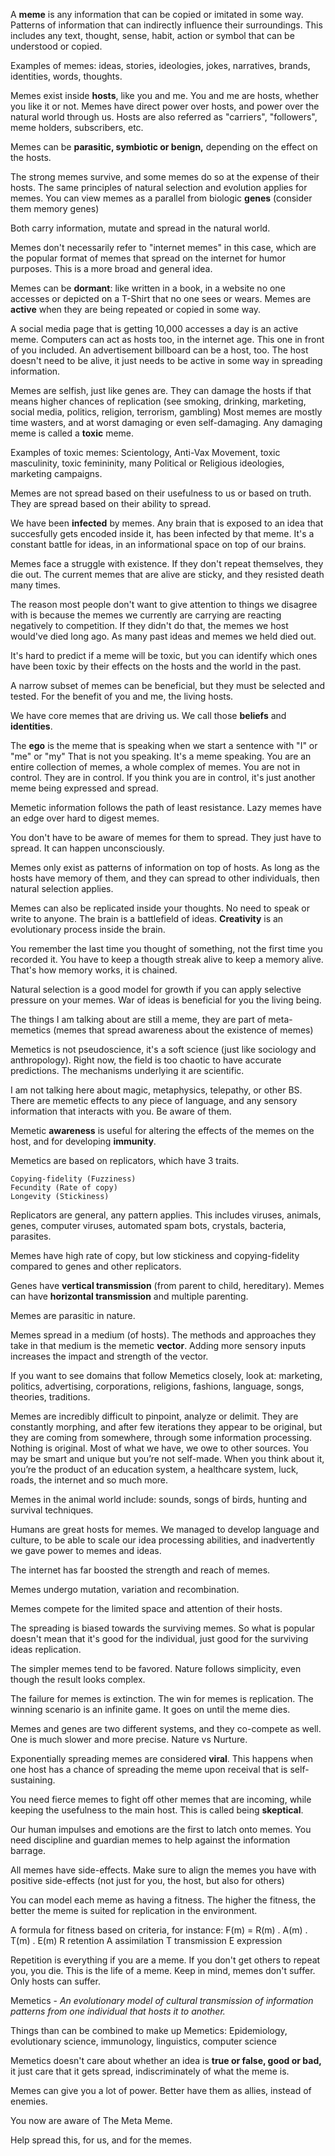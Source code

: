 A **meme** is any information that can be copied or imitated in some way.
Patterns of information that can indirectly influence their surroundings. 
This includes any text, thought, sense, habit, action or symbol that can be understood or copied.

Examples of memes: ideas, stories, ideologies, jokes, narratives, brands, identities, words, thoughts.

Memes exist inside **hosts**, like you and me.
You and me are hosts, whether you like it or not.
Memes have direct power over hosts, and power over the natural world through us.
Hosts are also referred as "carriers", "followers", meme holders, subscribers, etc.

Memes can be **parasitic, symbiotic or benign,** depending on the effect on the hosts.

The strong memes survive, and some memes do so at the expense of their hosts.
The same principles of natural selection and evolution applies for memes.
You can view memes as a parallel from biologic **genes** (consider them memory genes)

Both carry information, mutate and spread in the natural world.

Memes don't necessarily refer to "internet memes" in this case, 
which are the popular format of memes that spread on the internet for humor purposes. 
This is a more broad and general idea.

Memes can be **dormant**: like written in a book, in a website no one accesses or depicted on a T-Shirt that no one sees or wears.
Memes are **active** when they are being repeated or copied in some way.

A social media page that is getting 10,000 accesses a day is an active meme.
Computers can act as hosts too, in the internet age. This one in front of you included.
An advertisement billboard can be a host, too.
The host doesn't need to be alive, it just needs to be active in some way in spreading information.

Memes are selfish, just like genes are. 
They can damage the hosts if that means higher chances of replication 
(see smoking, drinking, marketing, social media, politics, religion, terrorism, gambling)
Most memes are mostly time wasters, and at worst damaging or even self-damaging.
Any damaging meme is called a **toxic** meme.

Examples of toxic memes: Scientology, Anti-Vax Movement, toxic masculinity, toxic femininity, many Political or Religious ideologies, marketing campaigns.

Memes are not spread based on their usefulness to us or based on truth.
They are spread based on their ability to spread.

We have been **infected** by memes.
Any brain that is exposed to an idea that succesfully gets encoded inside it, has been infected by that meme.
It's a constant battle for ideas, in an informational space on top of our brains.

Memes face a struggle with existence.
If they don't repeat themselves, they die out.
The current memes that are alive are sticky, and they resisted death many times.

The reason most people don't want to give attention to things we disagree with is because the memes we currently are carrying are reacting negatively to competition.
If they didn't do that, the memes we host would've died long ago.
As many past ideas and memes we held died out.

It's hard to predict if a meme will be toxic, 
but you can identify which ones have been toxic by their effects on the hosts and the world in the past.

A narrow subset of memes can be beneficial, but they must be selected and tested.
For the benefit of you and me, the living hosts.

We have core memes that are driving us. We call those **beliefs** and **identities**.

The **ego** is the meme that is speaking when we start a sentence with "I" or "me" or "my"
That is not you speaking. It's a meme speaking.
You are an entire collection of memes, a whole complex of memes.
You are not in control. They are in control. 
If you think you are in control, it's just another meme being expressed and spread.

Memetic information follows the path of least resistance. 
Lazy memes have an edge over hard to digest memes.

You don't have to be aware of memes for them to spread. They just have to spread.
It can happen unconsciously.

Memes only exist as patterns of information on top of hosts. 
As long as the hosts have memory of them, and they can spread to other individuals,
then natural selection applies.

Memes can also be replicated inside your thoughts. No need to speak or write to anyone.
The brain is a battlefield of ideas.
**Creativity** is an evolutionary process inside the brain.

You remember the last time you thought of something, not the first time you recorded it.
You have to keep a thougth streak alive to keep a memory alive.
That's how memory works, it is chained. 

Natural selection is a good model for growth if you can apply selective pressure on your memes. 
War of ideas is beneficial for you the living being.

The things I am talking about are still a meme, they are part of meta-memetics (memes that spread awareness about the existence of memes)

Memetics is not pseudoscience, it's a soft science (just like sociology and anthropology). 
Right now, the field is too chaotic to have accurate predictions. 
The mechanisms underlying it are scientific.

I am not talking here about magic, metaphysics, telepathy, or other BS.
There are memetic effects to any piece of language, and any sensory information that interacts with you. 
Be aware of them.

Memetic **awareness** is useful for altering the effects of the memes on the host, and for developing **immunity**.

Memetics are based on replicators, which have 3 traits.

    Copying-fidelity (Fuzziness)
    Fecundity (Rate of copy)
    Longevity (Stickiness) 


Replicators are general, any pattern applies. 
This includes viruses, animals, genes, computer viruses, automated spam bots, crystals, bacteria, parasites.

Memes have high rate of copy, but low stickiness and copying-fidelity compared to genes and other replicators.

Genes have **vertical transmission** (from parent to child, hereditary). 
Memes can have **horizontal transmission** and multiple parenting.

Memes are parasitic in nature.

Memes spread in a medium (of hosts). 
The methods and approaches they take in that medium is the memetic **vector**.
Adding more sensory inputs increases the impact and strength of the vector.

If you want to see domains that follow Memetics closely, look at: 
marketing, politics, advertising, corporations, religions, fashions, language, songs, theories, traditions.

Memes are incredibly difficult to pinpoint, analyze or delimit. They are constantly morphing, and after few iterations they appear to be original, but they are coming from somewhere, through some information processing.
Nothing is original. Most of what we have, we owe to other sources.
You may be smart and unique but you’re not self-made. 
When you think about it, you’re the product of an education system, a healthcare system, luck, roads, the internet and so much more.

Memes in the animal world include: sounds, songs of birds, hunting and survival techniques.

Humans are great hosts for memes. We managed to develop language and culture, to be able to scale our idea processing abilities, and inadvertently we gave power to memes and ideas.

The internet has far boosted the strength and reach of memes.

Memes undergo mutation, variation and recombination.

Memes compete for the limited space and attention of their hosts.

The spreading is biased towards the surviving memes. 
So what is popular doesn't mean that it's good for the individual, just good for the surviving ideas replication.

The simpler memes tend to be favored. 
Nature follows simplicity, even though the result looks complex.

The failure for memes is extinction. The win for memes is replication. 
The winning scenario is an infinite game. It goes on until the meme dies.

Memes and genes are two different systems, and they co-compete as well. 
One is much slower and more precise. Nature vs Nurture.

Exponentially spreading memes are considered **viral**. 
This happens when one host has a chance of spreading the meme upon receival that is self-sustaining.

You need fierce memes to fight off other memes that are incoming, while keeping the usefulness to the main host. 
This is called being **skeptical**. 

Our human impulses and emotions are the first to latch onto memes. 
You need discipline and guardian memes to help against the information barrage.

All memes have side-effects. Make sure to align the memes you have with positive side-effects (not just for you, the host, but also for others)

You can model each meme as having a fitness. 
The higher the fitness, the better the meme is suited for replication in the environment.

A formula for fitness based on criteria, for instance:
F(m) = R(m) . A(m) . T(m) . E(m)
R retention
A assimilation
T transmission
E expression

Repetition is everything if you are a meme. 
If you don't get others to repeat you, you die. This is the life of a meme.
Keep in mind, memes don't suffer. Only hosts can suffer.

Memetics - *An evolutionary model of cultural transmission of information patterns from one individual that hosts it to another.*  

Things than can be combined to make up Memetics: 
Epidemiology, evolutionary science, immunology, linguistics, computer science

Memetics doesn't care about whether an idea is **true or false, good or bad,** it just care that it gets spread, indiscriminately of what the meme is.

Memes can give you a lot of power. Better have them as allies, instead of enemies.

You now are aware of The Meta Meme.

Help spread this, for us, and for the memes.
